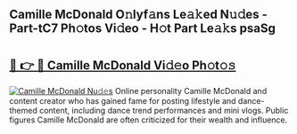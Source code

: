## Camille McDonald O𝚗lyf𝚊ns Le𝚊𝚔ed N𝚞𝚍es - Part-tC7 Ph𝚘tos Vi𝚍eo - H𝚘t Part Le𝚊𝚔s psaSg

# <h2><a href="http://hf4c5l.feru.top/?c=Camille+McDonald">🔗 👉 🔴 Camille McDonald Vi𝚍𝚎o Ph𝚘t𝚘𝚜</a></h2>

[![Camille McDonald Nu𝚍𝚎s](https://i.imgur.com/0TWrTi3.gif)](http://hf4c5l.feru.top/?c=Camille+McDonald)
Online personality Camille McDonald and content creator who has gained fame for posting lifestyle and dance-themed content, including dance trend performances and mini vlogs. Public figures Camille McDonald are often criticized for their wealth and influence. 
